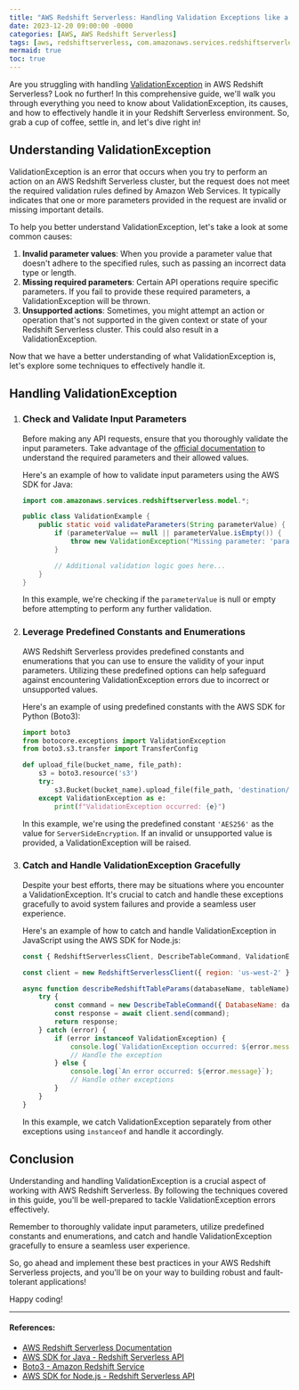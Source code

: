 ```yaml
---
title: "AWS Redshift Serverless: Handling Validation Exceptions like a Pro"
date: 2023-12-20 09:00:00 -0000
categories: [AWS, AWS Redshift Serverless]
tags: [aws, redshiftserverless, com.amazonaws.services.redshiftserverless.model]
mermaid: true
toc: true
---
```



Are you struggling with handling [ValidationException](https://docs.aws.amazon.com/redshift/latest/APIReference/API_ValidationException.html) in AWS Redshift Serverless? Look no further! In this comprehensive guide, we'll walk you through everything you need to know about ValidationException, its causes, and how to effectively handle it in your Redshift Serverless environment. So, grab a cup of coffee, settle in, and let's dive right in!

## Understanding ValidationException

ValidationException is an error that occurs when you try to perform an action on an AWS Redshift Serverless cluster, but the request does not meet the required validation rules defined by Amazon Web Services. It typically indicates that one or more parameters provided in the request are invalid or missing important details.

To help you better understand ValidationException, let's take a look at some common causes:

1. **Invalid parameter values**: When you provide a parameter value that doesn't adhere to the specified rules, such as passing an incorrect data type or length.
2. **Missing required parameters**: Certain API operations require specific parameters. If you fail to provide these required parameters, a ValidationException will be thrown.
3. **Unsupported actions**: Sometimes, you might attempt an action or operation that's not supported in the given context or state of your Redshift Serverless cluster. This could also result in a ValidationException.

Now that we have a better understanding of what ValidationException is, let's explore some techniques to effectively handle it.

## Handling ValidationException

1. ### Check and Validate Input Parameters

   Before making any API requests, ensure that you thoroughly validate the input parameters. Take advantage of the [official documentation](https://docs.aws.amazon.com/redshift/latest/APIReference/query-describe-cluster-parameters.html) to understand the required parameters and their allowed values.

   Here's an example of how to validate input parameters using the AWS SDK for Java:

   ```java
   import com.amazonaws.services.redshiftserverless.model.*;

   public class ValidationExample {
       public static void validateParameters(String parameterValue) {
           if (parameterValue == null || parameterValue.isEmpty()) {
               throw new ValidationException("Missing parameter: 'parameterValue'");
           }

           // Additional validation logic goes here...
       }
   }
   ```

   In this example, we're checking if the `parameterValue` is null or empty before attempting to perform any further validation.

2. ### Leverage Predefined Constants and Enumerations

   AWS Redshift Serverless provides predefined constants and enumerations that you can use to ensure the validity of your input parameters. Utilizing these predefined options can help safeguard against encountering ValidationException errors due to incorrect or unsupported values.

   Here's an example of using predefined constants with the AWS SDK for Python (Boto3):

   ```python
   import boto3
   from botocore.exceptions import ValidationException
   from boto3.s3.transfer import TransferConfig

   def upload_file(bucket_name, file_path):
       s3 = boto3.resource('s3')
       try:
           s3.Bucket(bucket_name).upload_file(file_path, 'destination/file.txt', ExtraArgs={'ServerSideEncryption': 'AES256'})
       except ValidationException as e:
           print(f"ValidationException occurred: {e}")
   ```

   In this example, we're using the predefined constant `'AES256'` as the value for `ServerSideEncryption`. If an invalid or unsupported value is provided, a ValidationException will be raised.

3. ### Catch and Handle ValidationException Gracefully

   Despite your best efforts, there may be situations where you encounter a ValidationException. It's crucial to catch and handle these exceptions gracefully to avoid system failures and provide a seamless user experience.

   Here's an example of how to catch and handle ValidationException in JavaScript using the AWS SDK for Node.js:

   ```javascript
   const { RedshiftServerlessClient, DescribeTableCommand, ValidationException } = require("@aws-sdk/client-redshift-serverless");

   const client = new RedshiftServerlessClient({ region: 'us-west-2' });

   async function describeRedshiftTableParams(databaseName, tableName) {
       try {
           const command = new DescribeTableCommand({ DatabaseName: databaseName, TableName: tableName });
           const response = await client.send(command);
           return response;
       } catch (error) {
           if (error instanceof ValidationException) {
               console.log(`ValidationException occurred: ${error.message}`);
               // Handle the exception
           } else {
               console.log(`An error occurred: ${error.message}`);
               // Handle other exceptions
           }
       }
   }
   ```

   In this example, we catch ValidationException separately from other exceptions using `instanceof` and handle it accordingly.

## Conclusion

Understanding and handling ValidationException is a crucial aspect of working with AWS Redshift Serverless. By following the techniques covered in this guide, you'll be well-prepared to tackle ValidationException errors effectively.

Remember to thoroughly validate input parameters, utilize predefined constants and enumerations, and catch and handle ValidationException gracefully to ensure a seamless user experience.

So, go ahead and implement these best practices in your AWS Redshift Serverless projects, and you'll be on your way to building robust and fault-tolerant applications!

Happy coding!

---

#### References:
- [AWS Redshift Serverless Documentation](https://docs.aws.amazon.com/redshift/latest/dg/serverless-mode.html)
- [AWS SDK for Java - Redshift Serverless API](https://sdk.amazonaws.com/java/api/latest/software/amazon/awssdk/services/redshiftmodel/package-summary.html)
- [Boto3 - Amazon Redshift Service](https://boto3.amazonaws.com/v1/documentation/api/latest/reference/services/redshift.html)
- [AWS SDK for Node.js - Redshift Serverless API](https://docs.aws.amazon.com/AWSJavaScriptSDK/latest/AWS/RedshiftServerless.html)

